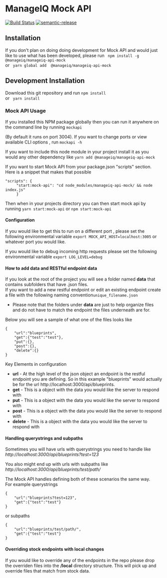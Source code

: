 # ManageIQ Mock API

[![Build Status](https://travis-ci.org/ManageIQ/manageiq-api-mock.svg?branch=master)](https://travis-ci.org/ManageIQ/manageiq-api-mock)
[![semantic-release](https://img.shields.io/badge/%20%20%F0%9F%93%A6%F0%9F%9A%80-semantic--release-e10079.svg?style=plastic)](https://github.com/semantic-release/semantic-release)
## Installation

If you don't plan on doing doing development for Mock API and would just like to use what has been developed, please run 
``` npm install -g  @manageiq/manageiq-api-mock```  
or ``` yarn global add  @manageiq/manageiq-api-mock```

## Development Installation
Download this git repository and run 
``` npm install ```  
or ``` yarn install```
### Mock API Usage
If you installed this NPM package globally then you can run it anywhere on the command line by running ``` mockapi ```  

(By default it runs on port 3004).  If you want to change ports or view available CLI options , run ```mockapi -h```   

If you want to include this node module in your project install it as you would any other dependency like 
```yarn add @manageiq/manageiq-api-mock	```  

If you want to start Mock API from your package.json "scripts" section.  Here is a snippet that makes that possible

``` 
"scripts": {
     "start:mock-api": "cd node_modules/manageiq-api-mock/ && node index.js"
     }
```
Then when in your projects directory you can then start mock api by running ```yarn start:mock-api``` or ```npm start:mock-api```

#### Configuration
If you would like to get this to run on a different port , please set the following environmental variable
```export MOCK_API_HOST=localhost:3005``` or whatever port you would like.  

If you would like to debug incoming http requests please set the following environmental variable
```export LOG_LEVEL=debug```

#### How to add data and RESTful endpoint data

If you look at the root of the project you will see a folder named **data** that contains subfolders that have .json files.  
If you want to add a new restful endpoint or edit an existing endpoint create a file with the following naming convention```unique_filename.json```  

* Please note that the folders under **data** are just to help organize files and do not have to match the endpoint the files underneath are for.  
 
Below you will see a sample of what one of the files looks like

```
{
    "url":"blueprints",
    "get":{"test":"test"},
    "put":{},
    "post":{},
    "delete":{}
}
```  
Key Elements in configuration    

- **url** - At the high level of the json object an endpoint is the restful endpoint you are defining.  So in this example "blueprints" would actually be for the url http://localhost:3000/api/blueprints.  
- **get** - This is a object with the data you would like the server to respond with 
- **put** - This is a object with the data you would like the server to respond with 
- **post** - This is a object with the data you would like the server to respond with 
- **delete** - This is a object with the data you would like the server to respond with 

#### Handling querystrings and subpaths

Sometimes you will have urls with querystrings you need to handle
like *http://localhost:3000/api/blueprints?test=123*
  
You also might end up with urls with subpaths like *http://localhost:3000/api/blueprints/test/path/*

The Mock API handles defining both of these scenarios the same way.  
For example querystrings  

```
{  
	"url":"blueprints?test=123",
	"get":{"test":"test"}
}
```
or subpaths

```
{
	"url":"blueprints/test/path/",
	"get":{"test":"test"}
}

```
#### Overriding stock endpoints with local changes
If you would like to override any of the endpoints in the repo please drop the overriden files into the **/local** directory structure.  This will pick up and override files that match from stock data.  
